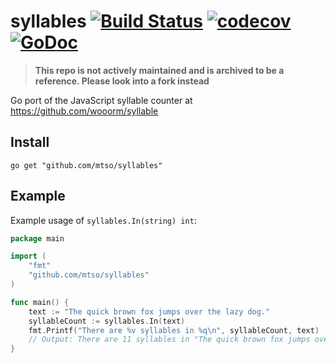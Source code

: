 # syllables [![Build Status](https://travis-ci.org/mtso/syllables.svg?branch=master)](https://travis-ci.org/mtso/syllables) [![codecov](https://codecov.io/gh/mtso/syllables/branch/master/graph/badge.svg)](https://codecov.io/gh/mtso/syllables) [![GoDoc](https://godoc.org/github.com/mtso/syllables?status.svg)](https://godoc.org/github.com/mtso/syllables)

> **This repo is not actively maintained and is archived to be a reference. Please look into a fork instead**

Go port of the JavaScript syllable counter at https://github.com/wooorm/syllable

## Install

```
go get "github.com/mtso/syllables"
```

## Example

Example usage of `syllables.In(string) int`:

```go
package main

import (
	"fmt"
	"github.com/mtso/syllables"
)

func main() {
	text := "The quick brown fox jumps over the lazy dog."
	syllableCount := syllables.In(text)
	fmt.Printf("There are %v syllables in %q\n", syllableCount, text)
	// Output: There are 11 syllables in "The quick brown fox jumps over the lazy dog."
}
```
